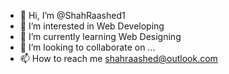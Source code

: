 - 👋 Hi, I’m @ShahRaashed1
- 👀 I’m interested in Web Developing
- 🌱 I’m currently learning Web Designing
- 💞️ I’m looking to collaborate on ...
- 📫 How to reach me shahraashed@outlook.com

<!---
ShahRaashed1/ShahRaashed1 is a ✨ special ✨ repository because its `README.md` (this file) appears on your GitHub profile.
You can click the Preview link to take a look at your changes.
--->
